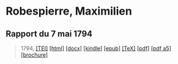 # Robespierre, Maximilien
## Rapport du 7 mai 1794

> 1794,  <a title="Source XML/TEI" class="mime48 tei" href="https://hurlus.github.io/tei/robespierre1794_rapport.xml">[TEI]</a>  <a title="HTML une page" class="mime48 html" href="https://hurlus.github.io/robespierre1794_rapport/robespierre1794_rapport.html">[html]</a>  <a title="Bureautique (LibreOffice, MS.Word)" class="mime48 docx" href="https://hurlus.github.io/robespierre1794_rapport/robespierre1794_rapport.docx">[docx]</a>  <a title="Amazon.kindle" class="mime48 mobi" href="https://hurlus.github.io/robespierre1794_rapport/robespierre1794_rapport.mobi">[kindle]</a>  <a title="EPUB, pour liseuses et téléphones" class="mime48 epub" href="https://hurlus.github.io/robespierre1794_rapport/robespierre1794_rapport.epub">[epub]</a>  <a title="LaTeX" class="mime48 tex" href="https://hurlus.github.io/robespierre1794_rapport/robespierre1794_rapport.tex">[TeX]</a>  <a title="PDF à imprimer, A4 2 colonnes" class="mime48 pdf" href="https://hurlus.github.io/robespierre1794_rapport/robespierre1794_rapport.pdf">[pdf]</a>  <a title="PDF à lire, A5 une colonne" class="mime48 a5" href="https://hurlus.github.io/robespierre1794_rapport/robespierre1794_rapport_a5.pdf">[pdf a5]</a>  <a title="Brochure à agrafer, pdf imposé pour imprimante recto/verso" class="mime48 brochure" href="https://hurlus.github.io/robespierre1794_rapport/robespierre1794_rapport_brochure.pdf">[brochure]</a> 

